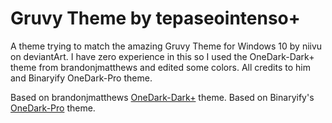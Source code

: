# Gruvy Theme by tepaseointenso+
A theme trying to match the amazing Gruvy Theme for Windows 10 by niivu on deviantArt. I have zero experience in this so I used the OneDark-Dark+ theme from brandonjmatthews and edited some colors. All credits to him and Binaryify OneDark-Pro theme.

Based on brandonjmatthews [OneDark-Dark+](https://github.com/brandonjmatthews/one-dark-dark-plus) theme.
Based on Binaryify's [OneDark-Pro](https://github.com/Binaryify/OneDark-Pro) theme.

